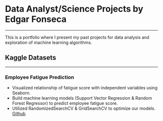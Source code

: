 # Data Analyst/Science Projects by Edgar Fonseca
-------------------
This is a portfolio where I present my past projects for data analysis and exploration of machine learning algorithms.
## Kaggle Datasets
------------------
### Employee Fatigue Prediction
- Visualized relationship of fatigue score with independent variables using Seaborn.
- Build machine learning models (Support Vector Regression & Random Forest Regressor) to predict employee fatigue score.
- Utilized RandomizedSearchCV & GridSearchCV to optimize our models.
[Github](https://github.com/EdgarFonseca94/Portfolio/blob/main/Employee%20Fatigue/Employee%20Burnout%20Out.ipynb)
